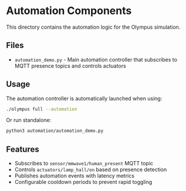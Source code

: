 # Automation Components

This directory contains the automation logic for the Olympus simulation.

## Files

- `automation_demo.py` - Main automation controller that subscribes to MQTT presence topics and controls actuators

## Usage

The automation controller is automatically launched when using:
```bash
./olympus full --automation
```

Or run standalone:
```bash
python3 automation/automation_demo.py
```

## Features

- Subscribes to `sensor/mmwave1/human_present` MQTT topic
- Controls `actuators/lamp_hall/on` based on presence detection
- Publishes automation events with latency metrics
- Configurable cooldown periods to prevent rapid toggling
